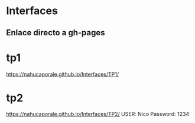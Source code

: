 # Interfaces
## Enlace directo a gh-pages
# tp1
https://nahucaporale.github.io/Interfaces/TP1/
# tp2
https://nahucaporale.github.io/Interfaces/TP2/
USER: Nico Password: 1234
